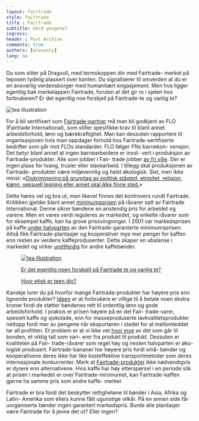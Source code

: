 ```yaml
---
layout: fairtrade
style: fairtrade
title : Fairtrade
subtitle: Verd pengene?
ingress: 
header : Post Archive
comments: true
authors: [alexanly]
lang: no
---
```


<section class="ingress">
<p class="pre">
Du som sitter på Dragvoll, med termokoppen din med Fairtrade-
merket på teposen tydelig plassert over kanten. Du signaliserer til 
omverden at du er en ansvarlig verdensborger med humanitært 
engasjement. Men hva ligger egentlig bak merkelappen Fairtrade, 
foruten at det gir ro i sjelen hos forbrukeren? Er det egentlig noe 
forskjell på Fairtrade-te og vanlig te?
</p>
</section>







<img src="http://i.imgur.com/Fjitk.png" id="tea-ill" alt="tea illustration">

<p class="pre">
For å bli sertifisert som <a href="http://bit.ly/QOO5Bi">Fairtrade-partner</a> må man bli godkjent av FLO 
(Fairtrade International), som stiller spesifikke krav til blant annet 
arbeidsforhold, lønn og bærekraftighet. Man kan dessuten rapportere til 
organisasjonen hvis man oppdager forhold hos Fairtrade-sertifiserte 
bedrifter som går mot FLOs standarder. FLO følger FNs barnekon-
vensjon. Det betyr blant annet at ingen barnearbeidere er invol-
vert i produksjon av Fairtrade-produkter. Alle som jobber i Fair-
trade jobber <a href="http://bit.ly/QOO5Bi">av fri vilje</a>. Der er ingen plass for tvang, trusler 
eller slavearbeid. I tillegg skal produksjonen av Fairtrade-
produkter være miljøvennlig og helst økologisk. Sist, men ikke 
minst: «<a href="http://fairtrade.no/om-fairtrade/slik-fungerer-fairtrade/fairtrade-standardene/">Diskriminering på grunnlag av politisk ståsted, etnisitet, 
religion, kjønn, seksuell legning eller annet skal ikke finne sted.</a>»

</p>

<p>
Dette høres vel og bra ut, men likevel finnes det kontrovers rundt Fairtrade. Kritikken gjelder blant annet <a href="http://fairtrade.no/media/62276/utdyping_mat_og_helse_ungdomsskole.pdf">minimumsprisen</a> på råvarer satt av Fairtrade International. Denne sikrer bøndene en anstendig pris for arbeidet og varene. Men en vares verdi reguleres av markedet, og enkelte råvarer som for eksempel kaffe, kan ha grove prissvingninger. I 2001 var markedsprisen på kaffe <a href="http://www.fairtrade.org.uk/includes/documents/cm_docs/2010/a/arabica_pricechart_89_10_aug10.pdf">under halvparten</a> av den Fairtrade-garanterte minimumsprisen. Altså fikk Fairtrade-plantasjer og kooperativer mye mer penger for kaffen enn resten av verdens kaffeprodusenter. Dette skaper en ubalanse i markedet og virker <a href="http://money.howstuffworks.com/fair-trade2.htm">urettferdig</a> for andre kaffebønder.
</p>

<a href="http://www.ethicalconsumer.org/buyersguides/drink/tea.aspx">
<figure id="hipster-ill">
	<img src="http://i.imgur.com/rugOn.jpg" alt="tea illustration">
	<figcaption class="tk-gooddog-new">
		<p class="first-line">Er det egentlig noen forskjell på Fairtrade te og vanlig te?</p>
		<p class="second-line">Hvor etisk er teen din?</p>
	</figcaption>
</figure>
</a>


<p class="pre">
Kanskje lurer du på hvorfor mange Fairtrade-produkter har høyere pris 
enn lignende produkter? <a href="http://money.howstuffworks.com/fair-trade1.htm">Ideen</a> er at forbrukere er villige til å betale 
noen ekstra kroner fordi de støtter bøndenes rett til ordentlig lønn 
og gode arbeidsforhold. I praksis er prisen høyere på en del Fair-
trade-varer, spesielt kaffe og sjokolade, enn for masseproduserte 
lavkvalitetsprodukter nettopp fordi mer av pengene når eksportøren 
i stedet for at mellomleddet tar all profitten. Et problem er at vi ikke 
vet <a href="http://www.griffithsspeaker.com/Fairtrade/Ethical%20Objections%20to%20Fairtrade%20web.pdf">hvor mye</a> av det som går til bonden, et viktig tall som vari-
erer fra produkt til produkt. Dessuten er kvaliteten på Fair-
trade-råvarer som regel høy og nesten halvparten er øko-
logisk produsert. Fairtrade-bananer har høyere pris fordi små-
bønder og kooperativene deres ikke har like kosteffektive 
transportmetoder som deres internasjonale konkurrenter. 
Merk at <a href="http://www.fairtradeusa.org/what-is-fair-trade/faq">Fairtrade-produkter</a> ikke nødvendigvis er dyrere enn 
alternativene. Hvis kaffe har høy etterspørsel i en periode 
slik at prisen i markedet er over Fairtrade-minimumet, kan 
Fairtrade-kaffen gjerne ha samme pris som andre kaffe-
merker.
</p>

<p class="pre">
Fairtrade er bra fordi det beskytter rettighetene til bønder i Asia, Afrika og Latin-
Amerika som ellers kunne fått ugunstige vilkår. På en annen side får uorganiserte bønder ingen 
garantert markedspris. Burde alle plantasjer være Fairtrade for å jevne det ut? Eller ingen?
</p>










